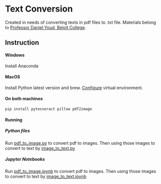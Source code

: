 # Text Conversion
Created in needs of converting texts in pdf files to .txt file. Materials belong to [Professor Daniel Youd, Beloit College](https://www.beloit.edu/live/profiles/285-daniel-youd). 

## Instruction 

#### Windows 
Install Anaconda 

#### MacOS
Install Python latest version and brew. [Configure](https://opensource.com/article/19/5/python-3-default-mac) virtual environment.

#### On both machines
```
pip install pytesseract pillow pdf2image
```

#### Running

##### Python files
Run [pdf_to_image.py](/pdf_to_image.py) to convert pdf to images. Then using those images to convert to text by [image_to_text.py](/image_to_text.py)

##### Jupyter Notebooks
Run [pdf_to_image.ipynb](/pdf_to_image.ipynb) to convert pdf to images. Then using those images to convert to text by [image_to_text.ipynb](/image_to_text.ipynb)